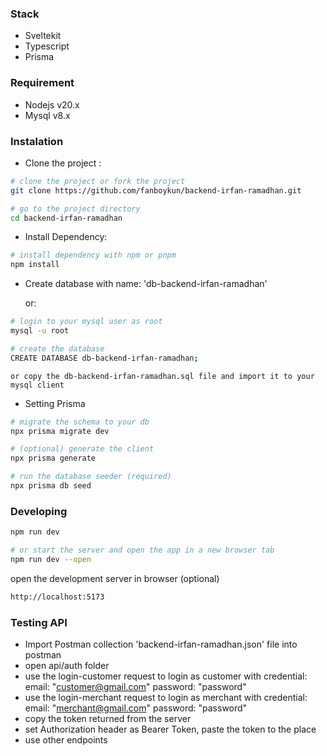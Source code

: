 ### Stack
- Sveltekit
- Typescript
- Prisma 

### Requirement
- Nodejs v20.x
- Mysql v8.x

### Instalation
- Clone the project :
```bash
# clone the project or fork the project
git clone https://github.com/fanboykun/backend-irfan-ramadhan.git

# go to the project directory
cd backend-irfan-ramadhan
```

- Install Dependency: 
```bash
# install dependency with npm or pnpm
npm install
```

- Create database with name: 'db-backend-irfan-ramadhan' 
    
    or: 
```bash
# login to your mysql user as root
mysql -u root

# create the database
CREATE DATABASE db-backend-irfan-ramadhan;
``` 

    or copy the db-backend-irfan-ramadhan.sql file and import it to your mysql client

- Setting Prisma
```bash
# migrate the schema to your db
npx prisma migrate dev

# (optional) generate the client
npx prisma generate

# run the database seeder (required)
npx prisma db seed
```


### Developing

```bash
npm run dev

# or start the server and open the app in a new browser tab
npm run dev --open
```
open the development server in browser (optional)
```bash
http://localhost:5173
```

### Testing API
- Import Postman collection 'backend-irfan-ramadhan.json' file into postman
- open api/auth folder
- use the login-customer request to login as customer with credential: email: "customer@gmail.com" password: "password"
- use the login-merchant request to login as merchant with credential: email: "merchant@gmail.com" password: "password"
- copy the token returned from the server
- set Authorization header as Bearer Token, paste the token to the place
- use other endpoints
